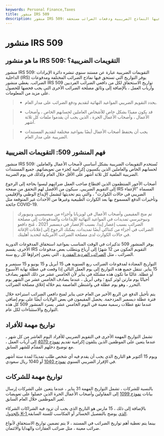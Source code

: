 ```yaml
---
keywords: Personal Finance,Taxes
title: منشور IRS 509
description: منشور IRS 509: التقويمات الضريبية عبارة عن مستند يوفر التواريخ الرسمية التي تكون فيها النماذج الضريبية ودفعات الضرائب مستحقة.
---
```


# منشور IRS 509
## ما هو منشور IRS 509: التقويمات الضريبية؟

منشور IRS 509: التقويمات الضريبية عبارة عن مستند سنوي تنشره دائرة الإيرادات الداخلية (IRS) يوفر التواريخ التي تستحق فيها نماذج الضرائب المختلفة ومدفوعات الضرائب. يغطي منشور IRS 509 تواريخ الاستحقاق لكل من دافعي الضرائب الفرديين وأرباب العمل ، بالإضافة إلى وثائق مصلحة الضرائب الأخرى التي يجب فحصها للحصول على مزيد من المعلومات.

> - يحدد التقويم الضريبي المواعيد النهائية لتقديم ودفع الضرائب على مدار العام.

> - قد يكون مفيدًا بشكل خاص للأشخاص العاملين لحسابهم الخاص ، وأصحاب الأعمال ، وأصحاب الأعمال الحرة ، الذين يجب أن يقدموا ملفات كل ثلاثة أشهر.

> - يجب أن يحتفظ أصحاب الأعمال أيضًا بمواعيد مختلفة لتقديم المستندات الضريبية على مدار العام.

>

>

## فهم المنشور 509: التقويمات الضريبية

منشور IRS 509: تُستخدم التقويمات الضريبية بشكل أساسي لأصحاب الأعمال والعاملين لحسابهم الخاص والعاملين الذين يكسبون إكرامية كجزء من تعويضاتهم. جميع المستندات الضريبية الملفية كل ثلاثة أشهر على الأقل خلال العام وكذلك في يوم الضريبة.

أصحاب الأجور المنتظمون الذين اقتطاع صاحب العمل ضرائبهم ليسوا بحاجة إلى الرجوع إلى التقويم الضريبي. سيكون من الأفضل لهم التحقق من صفحة IRS المسماة "الإعفاء الضريبي في حالات الكوارث" ، والتي يتم تحديثها لتشمل الإيداع الوطني والإقليمي وتأخيرات الدفع المسموح بها بعد الكوارث الطبيعية وغيرها من الأحداث غير المتوقعة مثل جائحة COVID-19.

> تم منح المقيمين وأصحاب الأعمال في لويزيانا وأجزاء من ميسيسيبي ونيويورك ونيوجيرسي تمديدات في المواعيد النهائية للإيداعات والمدفوعات إلى مصلحة الضرائب بسبب إعصار إيدا. بسبب الإعصار في ديسمبر 2021 ، مُنح دافعو الضرائب في أجزاء من كنتاكي أيضًا تمديدات. يمكنك الرجوع إلى إعلانات الإغاثة في حالات الكوارث لدى مصلحة الضرائب الأمريكية لتحديد أهليتك.

>

>

>

يوفر المنشور 509 تذكيرات في الوقت المناسب بمواعيد استحقاق المدفوعات الدورية الأخرى. يقسم IRS التقويم المكون من 12 شهرًا إلى أرباع ويتطلب بعض مدفوعات الضرائب ، مثل [الضرائب الفردية المقدرة](/estimated-tax) ، التي يتعين إجراؤها كل ربع سنة.

التواريخ المعتادة لمدفوعات الضرائب ربع السنوية هي 15 أبريل و 15 يونيو و 15 سبتمبر و 15 يناير. تنتقل جميع هذه التواريخ إلى يوم العمل التالي إذا وقعت في عطلة نهاية الأسبوع أو عطلة. غالبًا ما تكون هذه مشكلة في يناير لأن الخامس عشر من ذلك الشهر يصادف أحيانًا يوم مارتن لوثر كينغ ؛ وفي أبريل ، عندما يصادف الخامس عشر من الشهر يوم التحرر ، وهو يوم عطلة في واشنطن العاصمة يتم خلاله إغلاق مصلحة الضرائب.

يتم تأجيل الدفع عن الربع الأخير من العام حتى يناير لمنح دافعي الضرائب استراحة خلال فترة عطلة ديسمبر المزدحمة. يحصل المقيمون في بعض الولايات أيضًا على يوم إضافي عندما تقع عطلات رسمية معينة في اليوم الخامس عشر. يسرد المنشور 509 كل هذه التواريخ والاستثناءات لكل عام.

## تواريخ مهمة للأفراد

تشمل التواريخ المهمة الأخرى في التقويم الضريبي للأفراد اليوم العاشر من كل شهر ، عندما يتعين على الموظفين الذين يتلقون إكرامية تقديم [نموذج 4070](/form-4070) إلى أرباب العمل ، مع توضيح دخلهم المقدَّم للشهر السابق.

ويوم 15 أكتوبر هو التاريخ الذي يجب أن يقدم فيه أي شخص طلب تمديدًا لمدة ستة أشهر في الإقرار الضريبي السنوي [نموذج 1040](/1040) أو 1040 ريال سعودي.

## تواريخ مهمة للشركات

بالنسبة للشركات ، تشمل التواريخ المهمة 31 يناير ، عندما يتعين على الشركات إرسال بيانات [نموذج 1099](/form1099-misc) إلى المقاولين وأصحاب الأعمال الحرة الذين حصلوا على تعويضات لغير الموظفين خلال العام السابق.

بالإضافة إلى ذلك ، 15 مارس هو التاريخ الذي يجب أن تزود فيه الشراكات الشركاء [بالجدول K-1 الذي](/schedule-k-1) يوضح بالتفصيل الخسائر أو المكاسب للسنة السابقة.

بينما يتم تغطية أهم تواريخ الضرائب في المستند ، لا يتم تضمين تواريخ الاستحقاق لأنواع ضرائب معينة ، مثل ضرائب العقارات والهدايا والائتمان.

